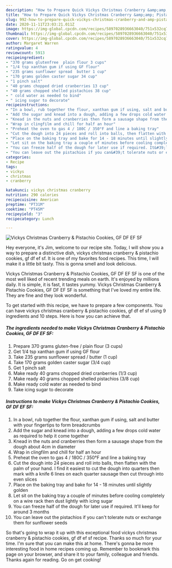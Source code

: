 ```yaml
---
description: "How to Prepare Quick Vickys Christmas Cranberry &amp;amp; Pistachio Cookies, GF DF EF SF"
title: "How to Prepare Quick Vickys Christmas Cranberry &amp;amp; Pistachio Cookies, GF DF EF SF"
slug: 992-how-to-prepare-quick-vickys-christmas-cranberry-and-amp-pistachio-cookies-gf-df-ef-sf
date: 2020-11-11T23:03:21.011Z
image: https://img-global.cpcdn.com/recipes/5897028936663040/751x532cq70/vickys-christmas-cranberry-pistachio-cookies-gf-df-ef-sf-recipe-main-photo.jpg
thumbnail: https://img-global.cpcdn.com/recipes/5897028936663040/751x532cq70/vickys-christmas-cranberry-pistachio-cookies-gf-df-ef-sf-recipe-main-photo.jpg
cover: https://img-global.cpcdn.com/recipes/5897028936663040/751x532cq70/vickys-christmas-cranberry-pistachio-cookies-gf-df-ef-sf-recipe-main-photo.jpg
author: Margaret Warren
ratingvalue: 4
reviewcount: 5913
recipeingredient:
- "370 grams glutenfree  plain flour 3 cups"
- "1/4 tsp xanthan gum if using GF flour"
- "235 grams sunflower spread  butter 1 cup"
- "170 grams golden caster sugar 34 cup"
- "1 pinch salt"
- "40 grams chopped dried cranberries 13 cup"
- "40 grams chopped shelled pistachios 38 cup"
- " cold water as needed to bind"
- " icing sugar to decorate"
recipeinstructions:
- "In a bowl, rub together the flour, xanthan gum if using, salt and butter with your fingertips to form breadcrumbs"
- "Add the sugar and knead into a dough, adding a few drops cold water as required to help it come together"
- "Knead in the nuts and cranberries then form a sausage shape from the dough about 4cm in diameter"
- "Wrap in clingfilm and chill for half an hour"
- "Preheat the oven to gas 4 / 180C / 350°F and line a baking tray"
- "Cut the dough into 24 pieces and roll into balls, then flatten with the palm of your hand. I find it easiest to cut the dough into quarters then mark with a knife 6 lines on each quarter sausage then cut through into even slices"
- "Place on the baking tray and bake for 14 - 18 minutes until slightly golden"
- "Let sit on the baking tray a couple of minutes before cooling completely on a wire rack then dust lightly with icing sugar"
- "You can freeze half of the dough for later use if required. It&#39;ll keep for around 3 months"
- "You can leave out the pistachios if you can&#39;t tolerate nuts or exchange them for sunflower seeds"
categories:
- Recipe
tags:
- vickys
- christmas
- cranberry

katakunci: vickys christmas cranberry 
nutrition: 290 calories
recipecuisine: American
preptime: "PT31M"
cooktime: "PT45M"
recipeyield: "3"
recipecategory: Lunch

---
```



![Vickys Christmas Cranberry &amp; Pistachio Cookies, GF DF EF SF](https://img-global.cpcdn.com/recipes/5897028936663040/751x532cq70/vickys-christmas-cranberry-pistachio-cookies-gf-df-ef-sf-recipe-main-photo.jpg)

Hey everyone, it's Jim, welcome to our recipe site. Today, I will show you a way to prepare a distinctive dish, vickys christmas cranberry &amp; pistachio cookies, gf df ef sf. It is one of my favorites food recipes. This time, I will make it a little bit tasty. This is gonna smell and look delicious.



Vickys Christmas Cranberry &amp; Pistachio Cookies, GF DF EF SF is one of the most well liked of recent trending meals on earth. It's enjoyed by millions daily. It is simple, it is fast, it tastes yummy. Vickys Christmas Cranberry &amp; Pistachio Cookies, GF DF EF SF is something that I've loved my entire life. They are fine and they look wonderful.


To get started with this recipe, we have to prepare a few components. You can have vickys christmas cranberry &amp; pistachio cookies, gf df ef sf using 9 ingredients and 10 steps. Here is how you can achieve that.

<!--inarticleads1-->

##### The ingredients needed to make Vickys Christmas Cranberry &amp; Pistachio Cookies, GF DF EF SF:

1. Prepare 370 grams gluten-free / plain flour (3 cups)
1. Get 1/4 tsp xanthan gum if using GF flour
1. Take 235 grams sunflower spread / butter (1 cup)
1. Take 170 grams golden caster sugar (3/4 cup)
1. Get 1 pinch salt
1. Make ready 40 grams chopped dried cranberries (1/3 cup)
1. Make ready 40 grams chopped shelled pistachios (3/8 cup)
1. Make ready  cold water as needed to bind
1. Take  icing sugar to decorate




<!--inarticleads2-->

##### Instructions to make Vickys Christmas Cranberry &amp; Pistachio Cookies, GF DF EF SF:

1. In a bowl, rub together the flour, xanthan gum if using, salt and butter with your fingertips to form breadcrumbs
1. Add the sugar and knead into a dough, adding a few drops cold water as required to help it come together
1. Knead in the nuts and cranberries then form a sausage shape from the dough about 4cm in diameter
1. Wrap in clingfilm and chill for half an hour
1. Preheat the oven to gas 4 / 180C / 350°F and line a baking tray
1. Cut the dough into 24 pieces and roll into balls, then flatten with the palm of your hand. I find it easiest to cut the dough into quarters then mark with a knife 6 lines on each quarter sausage then cut through into even slices
1. Place on the baking tray and bake for 14 - 18 minutes until slightly golden
1. Let sit on the baking tray a couple of minutes before cooling completely on a wire rack then dust lightly with icing sugar
1. You can freeze half of the dough for later use if required. It&#39;ll keep for around 3 months
1. You can leave out the pistachios if you can&#39;t tolerate nuts or exchange them for sunflower seeds




So that's going to wrap it up with this exceptional food vickys christmas cranberry &amp; pistachio cookies, gf df ef sf recipe. Thanks so much for your time. I'm sure that you can make this at home. There's gonna be more interesting food in home recipes coming up. Remember to bookmark this page on your browser, and share it to your family, colleague and friends. Thanks again for reading. Go on get cooking!
